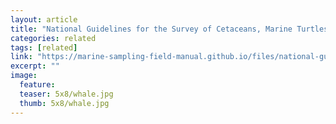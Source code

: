 ```yaml
---
layout: article
title: "National Guidelines for the Survey of Cetaceans, Marine Turtles and the Dugong"
categories: related
tags: [related]
link: "https://marine-sampling-field-manual.github.io/files/national-guidelines-survey-cetaceans-marine-turtles-dugong.pdf"
excerpt: ""
image:
  feature: 
  teaser: 5x8/whale.jpg
  thumb: 5x8/whale.jpg
---
```

